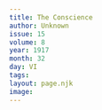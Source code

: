 ```yaml
---
title: The Conscience
author: Unknown
issue: 15
volume: 8
year: 1917
month: 32
day: VI
tags:
layout: page.njk
image:
---
```

